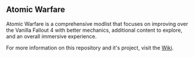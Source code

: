 ## Atomic Warfare

Atomic Warfare is a comprehensive modlist that focuses on improving over the Vanilla Fallout 4 with better mechanics, additional content to explore, and an overall immersive experience.

For more information on this repository and it's project, visit the [Wiki](https://github.com/Rage-GitHub/Atomic-Warfare/wiki).
